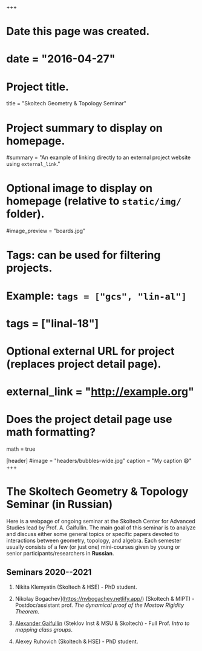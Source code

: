 +++
# Date this page was created.
# date = "2016-04-27"

# Project title.

title = "Skoltech Geometry & Topology Seminar"

# Project summary to display on homepage.
#summary = "An example of linking directly to an external project website using `external_link`."

# Optional image to display on homepage (relative to `static/img/` folder).
#image_preview = "boards.jpg"

# Tags: can be used for filtering projects.
# Example: `tags = ["gcs", "lin-al"]`
# tags = ["linal-18"]

# Optional external URL for project (replaces project detail page).
# external_link = "http://example.org"

# Does the project detail page use math formatting?
math = true


[header]
#image = "headers/bubbles-wide.jpg"
caption = "My caption :smile:"
+++

# The Skoltech Geometry & Topology Seminar (in Russian)

Here is a webpage of ongoing seminar at the Skoltech Center for Advanced Studies lead by Prof. A. Gaifullin. The main goal of this seminar is to analyze and discuss either some general topics or specific papers devoted to interactions between geometry, topology, and algebra. Each semester usually consists of a few (or just one) mini-courses given by young or senior participants/researchers in **Russian**.


## Seminars 2020--2021

1. Nikita Klemyatin (Skoltech & HSE) - PhD student.

2. Nikolay Bogachev](https://nvbogachev.netlify.app/) (Skoltech & MIPT) - Postdoc/assistant prof. *The dynamical proof of the Mostow Rigidity Theorem*. 

3. [Alexander Gaifullin](https://crei.skoltech.ru/cas/ru/people-ru/aleksandr-gaifullin/)  (Steklov Inst & MSU & Skoltech) - Full Prof. *Intro to mapping class groups*.

4. Alexey Ruhovich (Skoltech & HSE) - PhD student.

